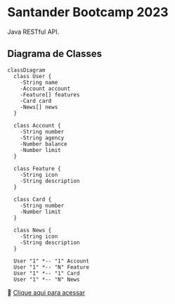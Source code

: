 # Santander Bootcamp 2023
Java RESTful API.

## Diagrama de Classes

```mermaid
classDiagram
  class User {
    -String name
    -Account account
    -Feature[] features
    -Card card
    -News[] news
  }

  class Account {
    -String number
    -String agency
    -Number balance
    -Number limit
  }

  class Feature {
    -String icon
    -String description
  }

  class Card {
    -String number
    -Number limit
  }

  class News {
    -String icon
    -String description
  }

  User "1" *-- "1" Account
  User "1" *-- "N" Feature
  User "1" *-- "1" Card
  User "1" *-- "N" News
```

🔗 [Clique aqui para acessar]([https://anahaubert.github.io/SNAKE-GAME/](https://santanderbootcamp2023-prd.up.railway.app/swagger-ui/index.html)https://santanderbootcamp2023-prd.up.railway.app/swagger-ui/index.html)
